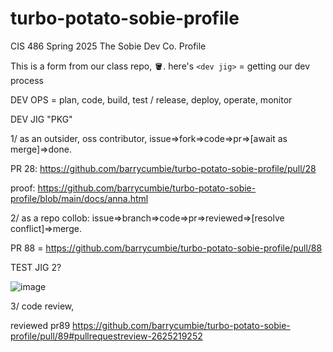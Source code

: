 # turbo-potato-sobie-profile
CIS 486 Spring 2025 The Sobie Dev Co. Profile 

This is a form from our class repo, 🪣. here's `<dev jig>` = getting our dev process

DEV OPS = plan, code, build, test / release, deploy, operate, monitor

DEV JIG "PKG"

1/ as an outsider, oss contributor, issue=>fork=>code=>pr=>[await as merge]=>done.

PR 28: https://github.com/barrycumbie/turbo-potato-sobie-profile/pull/28

proof: https://github.com/barrycumbie/turbo-potato-sobie-profile/blob/main/docs/anna.html

2/ as a repo collob: issue=>branch=>code=>pr=>reviewed=>[resolve conflict]=>merge.

PR 88 = https://github.com/barrycumbie/turbo-potato-sobie-profile/pull/88

TEST JIG 2?

![image](https://github.com/user-attachments/assets/e5127f36-5f82-468c-a8d8-728290cd54bd)

3/ code review, 

reviewed pr89 https://github.com/barrycumbie/turbo-potato-sobie-profile/pull/89#pullrequestreview-2625219252
